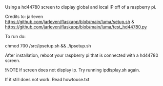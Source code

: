 Using a hd44780 screen to display global and local IP off of a raspberry pi.

Credits to: jarleven https://github.com/jarleven/flaskapp/blob/main/luma/setup.sh & https://github.com/jarleven/flaskapp/blob/main/luma/test_hd44780.py

To run do:

chmod 700 /src/ipsetup.sh && ./ipsetup.sh

After installation, reboot your raspberry pi that is connected with a hd44780 screen.

!NOTE
If screen does not display ip.
Try running ipdisplay.sh again.

If it still does not work. Read howtouse.txt
